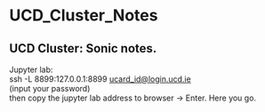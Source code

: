# UCD_Cluster_Notes

## UCD Cluster: Sonic notes.

Jupyter lab:  
ssh -L 8899:127.0.0.1:8899 ucard_id@login.ucd.ie  
(input your password)  
then copy the jupyter lab address to browser -> Enter. Here you go.  

